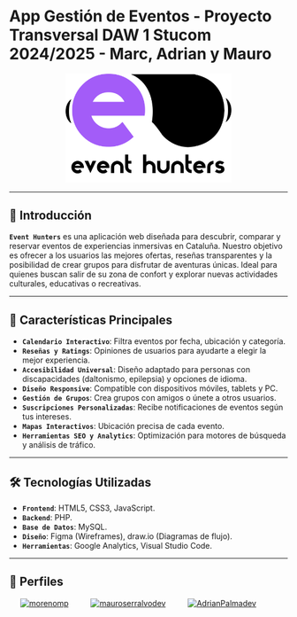 # App Gestión de Eventos - Proyecto Transversal DAW 1 Stucom 2024/2025 - Marc, Adrian y Mauro
<div align="center">
  <img src ="./IMG/logo.png" width="300"/>
</div>

---

## 📖 Introducción
**`Event Hunters`** es una aplicación web diseñada para descubrir, comparar y reservar eventos de experiencias inmersivas en Cataluña. Nuestro objetivo es ofrecer a los usuarios las mejores ofertas, reseñas transparentes y la posibilidad de crear grupos para disfrutar de aventuras únicas. Ideal para quienes buscan salir de su zona de confort y explorar nuevas actividades culturales, educativas o recreativas.

---

## 🚀 Características Principales
- **`Calendario Interactivo`**: Filtra eventos por fecha, ubicación y categoría.
- **`Reseñas y Ratings`**: Opiniones de usuarios para ayudarte a elegir la mejor experiencia.
- **`Accesibilidad Universal`**: Diseño adaptado para personas con discapacidades (daltonismo, epilepsia) y opciones de idioma.
- **`Diseño Responsive`**: Compatible con dispositivos móviles, tablets y PC.
- **`Gestión de Grupos`**: Crea grupos con amigos o únete a otros usuarios.
- **`Suscripciones Personalizadas`**: Recibe notificaciones de eventos según tus intereses.
- **`Mapas Interactivos`**: Ubicación precisa de cada evento.
- **`Herramientas SEO y Analytics`**: Optimización para motores de búsqueda y análisis de tráfico.

---

## 🛠️ Tecnologías Utilizadas
- **`Frontend`**: HTML5, CSS3, JavaScript.
- **`Backend`**: PHP.
- **`Base de Datos`**: MySQL.
- **`Diseño`**: Figma (Wireframes), draw.io (Diagramas de flujo).
- **`Herramientas`**: Google Analytics, Visual Studio Code.

---

## 📌 Perfiles
<div style="display: flex;" align="center">

  <a href="https://github.com/morenomp" style="display:inline-block; margin: 0 20px;">
    <img src="https://github.com/morenomp.png" width="100px;" alt="morenomp"/><br/>
  </a>

  <a href="https://github.com/mauroserralvodev" style="display:inline-block; margin: 0 20px;">
    <img src="https://github.com/mauroserralvodev.png" width="100px;" alt="mauroserralvodev"/><br/>
  </a>

  <a href="https://github.com/AdrianPalmadev" style="display:inline-block; margin: 0 20px;">
    <img src="https://github.com/AdrianPalmadev.png" width="100px;" alt="AdrianPalmadev"/><br/>
  </a>

</div>
